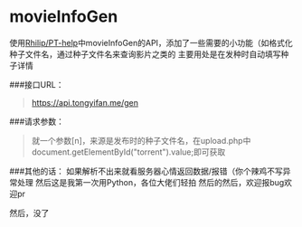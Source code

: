 # movieInfoGen
使用[Rhilip/PT-help](https://github.com/Rhilip/PT-help)中movieInfoGen的API，添加了一些需要的小功能（如格式化种子文件名，通过种子文件名来查询影片之类的
主要用处是在发种时自动填写种子详情

###接口URL： 
> https://api.tongyifan.me/gen

###请求参数：
> 就一个参数[n]，来源是发布时的种子文件名，在upload.php中document.getElementById("torrent").value;即可获取

###其他的话：
如果解析不出来就看服务器心情返回数据/报错（你个辣鸡不写异常处理
然后这是我第一次用Python，各位大佬们轻拍
然后的然后，欢迎报bug欢迎pr

然后，没了
